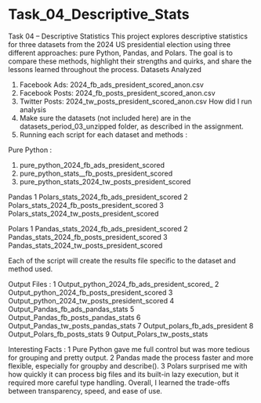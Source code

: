 # Task_04_Descriptive_Stats
Task 04 – Descriptive Statistics 
This project explores descriptive statistics for three datasets from the 2024 US presidential election using three different approaches: pure Python, Pandas, and Polars. The goal is to compare these methods, highlight their strengths and quirks, and share the lessons learned throughout the process.
Datasets Analyzed
1.	Facebook Ads: 2024_fb_ads_president_scored_anon.csv
2.	Facebook Posts: 2024_fb_posts_president_scored_anon.csv
3.	Twitter Posts: 2024_tw_posts_president_scored_anon.csv
How did I run analysis
1.	Make sure the datasets (not included here) are in the datasets_period_03_unzipped folder, as described in the assignment.
2.	Running each script for each dataset and methods : 

Pure Python :
1.	pure_python_2024_fb_ads_president_scored
2.	pure_python_stats__fb_posts_president_scored
3.	pure_python_stats_2024_tw_posts_president_scored

Pandas
1	Polars_stats_2024_fb_ads_president_scored
2	Polars_stats_2024_fb_posts_president_scored
3	Polars_stats_2024_tw_posts_president_scored

Polars
1	Pandas_stats_2024_fb_ads_president_scored
2	Pandas_stats_2024_fb_posts_president_scored
3	Pandas_stats_2024_tw_posts_president_scored

Each of the script will create the results file specific to the dataset and method used.

Output Files : 
1	Output_python_2024_fb_ads_president_scored_
2	Output_python_2024_fb_posts_president_scored
3	Output_python_2024_tw_posts_president_scored
4	Output_Pandas_fb_ads_pandas_stats
5	Output_Pandas_fb_posts_pandas_stats
6	Output_Pandas_tw_posts_pandas_stats
7	Output_polars_fb_ads_president
8	Output_Polars_fb_posts_stats
9	Output_Polars_tw_posts_stats

Interesting Facts : 
1	Pure Python gave me full control but was more tedious for grouping and pretty output. 
2	Pandas made the process faster and more flexible, especially for groupby and describe(). 
3	Polars surprised me with how quickly it can process big files and its built-in lazy execution, but it required more careful type handling. Overall, I learned the trade-offs between transparency, speed, and ease of use.




